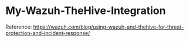 # My-Wazuh-TheHive-Integration

Reference: https://wazuh.com/blog/using-wazuh-and-thehive-for-threat-protection-and-incident-response/
